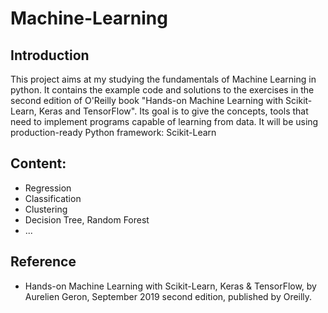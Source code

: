# Machine-Learning
  ## Introduction
This project aims at my studying the fundamentals of Machine Learning in python. It contains the example code and solutions to the exercises in the second edition of O'Reilly book "Hands-on Machine Learning with Scikit-Learn, Keras and TensorFlow".
Its goal is to give the concepts, tools that need to implement programs capable of learning from data. It will be using production-ready Python framework: Scikit-Learn
  ## Content:
- Regression
- Classification
- Clustering
- Decision Tree, Random Forest
- ...
 ## Reference
- Hands-on Machine Learning with Scikit-Learn, Keras & TensorFlow, by Aurelien Geron, September 2019 second edition, published by Oreilly.

